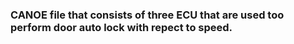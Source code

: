 ### CANOE file that consists of three ECU that are used too perform door auto lock with repect to speed.
